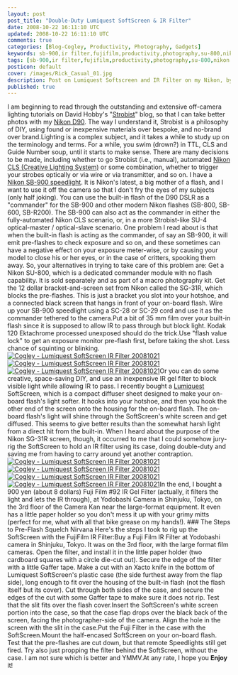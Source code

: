 ```yaml
---           
layout: post
post_title: "Double-Duty Lumiquest SoftScreen & IR Filter"
date: 2008-10-22 16:11:10 UTC
updated: 2008-10-22 16:11:10 UTC
comments: true
categories: [Blog-Cogley, Productivity, Photography, Gadgets]
keywords: sb-900,ir filter,fujifilm,productivity,photography,su-800,nikon d90,sg-31r,nikon,gadgets,lumiquest,softscreen
tags: [sb-900,ir filter,fujifilm,productivity,photography,su-800,nikon d90,sg-31r,nikon,gadgets,lumiquest,softscreen]
posticon: default
cover: /images/Rick_Casual_01.jpg
description: Post on Lumiquest Softscreen and IR Filter on my Nikon, by Rick Cogley. 
published: true
---
```

 

[](http://www.flickr.com/photos/81796435@N00/2963817675 "View 'Cogley - Lumiquest SoftScreen IR Filter 20081021' on Flickr.com")I am beginning to read through the outstanding and extensive off-camera lighting tutorials on David Hobby's "[Strobist](http://rick.cogley.info/topics_files/Strobist.php)" blog, so that I can take better photos with my [Nikon D90](http://rick.cogley.info/topics_files/Nikon_D90.php). The way I understand it, Strobist is a philosophy of DIY, using found or inexpensive materials over bespoke, and no-brand over brand.Lighting is a complex subject, and it takes a while to study up on the terminology and terms. For a while, you swim (drown?) in TTL, CLS and Guide Number soup, until it starts to make sense. There are many decisions to be made, including whether to go Strobist (i.e., manual), automated [Nikon CLS (Creative Lighting System)](http://rick.cogley.info/topics_files/Nikon_Speedlight.php) or some combination, whether to trigger your strobes optically or via wire or via transmitter, and so on. I have a [Nikon SB-900 speedlight](http://rick.cogley.info/topics_files/Nikon_Speedlight.php). It is Nikon's latest, a big mother of a flash, and I want to use it off the camera so that I don't fry the eyes of my subjects (only half joking). You can use the built-in flash of the D90 DSLR as a "commander" for the SB-900 and other modern Nikon flashes (SB-800, SB-600, SB-R200). The SB-900 can also act as the commander in either the fully-automated Nikon CLS scenario, or, in a more Strobist-like SU-4 optical-master / optical-slave scenario. One problem I read about is that when the built-in flash is acting as the commander, of say an SB-900, it will emit pre-flashes to check exposure and so on, and these sometimes can have a negative effect on your exposure meter-wise, or by causing your model to close his or her eyes, or in the case of critters, spooking them away. So, your alternatives in trying to take care of this problem are: Get a Nikon SU-800, which is a dedicated commander module with no flash capability. It is sold separately and as part of a macro photography kit. Get the 12 dollar bracket-and-screen set from Nikon called the SG-31R, which blocks the pre-flashes. This is just a bracket you slot into your hotshoe, and a connected black screen that hangs in front of your on-board flash. Wire up your SB-900 speedlight using a SC-28 or SC-29 cord and use it as the commander tethered to the camera.Put a bit of 35 mm film over your built-in flash since it is supposed to allow IR to pass through but block light. Kodak 120 Ektachrome processed unexposed should do the trick.Use "flash value lock" to get an exposure monitor pre-flash first, before taking the shot. Less chance of squinting or blinking.[![Cogley - Lumiquest SoftScreen IR Filter 20081021](http://farm4.static.flickr.com/3241/2963814635_b9334efd95_t.jpg)](http://www.flickr.com/photos/81796435@N00/2963814635 "View 'Cogley - Lumiquest SoftScreen IR Filter 20081021' on Flickr.com")[![Cogley - Lumiquest SoftScreen IR Filter 20081021](http://farm4.static.flickr.com/3148/2964657194_55ffa6f0b0_t.jpg)](http://www.flickr.com/photos/81796435@N00/2964657194 "View 'Cogley - Lumiquest SoftScreen IR Filter 20081021' on Flickr.com")[![Cogley - Lumiquest SoftScreen IR Filter 20081021](http://farm4.static.flickr.com/3156/2963816853_0dceb1bc52_t.jpg)](http://www.flickr.com/photos/81796435@N00/2963816853 "View 'Cogley - Lumiquest SoftScreen IR Filter 20081021' on Flickr.com")Or you can do some creative, space-saving DIY, and use an inexpensive IR gel filter to block visible light while allowing IR to pass. I recently bought a [Lumiquest](http://rick.cogley.info/topics_files/Lumiquest.php) SoftScreen, which is a compact diffuser sheet designed to make your on-board flash's light softer. It hooks into your hotshoe, and then you hook the other end of the screen onto the housing for the on-board flash. The on-board flash's light will shine through the SoftScreen's white screen and get diffused. This seems to give better results than the somewhat harsh light from a direct hit from the built-in. When I heard about the purpose of the Nikon SG-31R screen, though, it occurred to me that I could somehow jury-rig the SoftScreen to hold an IR filter using its case, doing double-duty and saving me from having to carry around yet another contraption. [![Cogley - Lumiquest SoftScreen IR Filter 20081021](http://farm4.static.flickr.com/3070/2963817281_724243b2ab_t.jpg)](http://www.flickr.com/photos/81796435@N00/2963817281 "View 'Cogley - Lumiquest SoftScreen IR Filter 20081021' on Flickr.com")[![Cogley - Lumiquest SoftScreen IR Filter 20081021](http://farm4.static.flickr.com/3247/2963815445_44cc16eaca_t.jpg)](http://www.flickr.com/photos/81796435@N00/2963815445 "View 'Cogley - Lumiquest SoftScreen IR Filter 20081021' on Flickr.com")[![Cogley - Lumiquest SoftScreen IR Filter 20081021](http://farm4.static.flickr.com/3197/2964656012_89d028d8cc_t.jpg)](http://www.flickr.com/photos/81796435@N00/2964656012 "View 'Cogley - Lumiquest SoftScreen IR Filter 20081021' on Flickr.com")[![Cogley - Lumiquest SoftScreen IR Filter 20081021](http://farm4.static.flickr.com/3160/2963817675_80f002ddd1_t.jpg)](http://www.flickr.com/photos/81796435@N00/2963817675 "View 'Cogley - Lumiquest SoftScreen IR Filter 20081021' on Flickr.com")In the end, I bought a 900 yen (about 8 dollars) Fuji Film #92 IR Gel Filter (actually, it filters the light and lets the IR through), at Yodobashi Camera in Shinjuku, Tokyo, on the 3rd floor of the Camera Kan near the large-format equipment. It even has a little paper holder so you don't mess it up with your grimy mitts (perfect for me, what with all that bike grease on my hands!). ### The Steps to Pre-Flash Squelch Nirvana
Here's the steps I took to rig up the SoftScreen with the FujiFilm IR Filter:Buy a Fuji Film IR Filter at Yodobashi camera in Shinjuku, Tokyo. It was on the 3rd floor, with the large format film cameras. Open the filter, and install it in the little paper holder (two cardboard squares with a circle die-cut out). Secure the edge of the filter with a little Gaffer tape. Make a cut with an Xacto knife in the bottom of Lumiquest SoftScreen's plastic case (the side furthest away from the flap side), long enough to fit over the housing of the built-in flash (not the flash itself but its cover). Cut through both sides of the case, and secure the edges of the cut with some Gaffer tape to make sure it does not rip. Test that the slit fits over the flash cover.Insert the SoftScreen's white screen portion into the case, so that the case flap drops over the black back of the screen, facing the photographer-side of the camera. Align the hole in the screen with the slit in the case.Put the Fuji Filter in the case with the SoftScreen.Mount the half-encased SoftScreen on your on-board flash. Test that the pre-flashes are cut down, but that remote Speedlights still get fired. Try also just propping the filter behind the SoftScreen, without the case. I am not sure which is better and YMMV.At any rate, I hope you **Enjoy** it!

